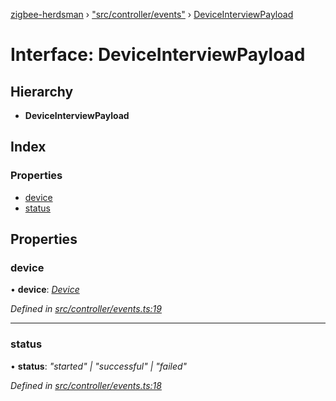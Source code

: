 [zigbee-herdsman](../README.md) › ["src/controller/events"](../modules/_src_controller_events_.md) › [DeviceInterviewPayload](_src_controller_events_.deviceinterviewpayload.md)

# Interface: DeviceInterviewPayload

## Hierarchy

* **DeviceInterviewPayload**

## Index

### Properties

* [device](_src_controller_events_.deviceinterviewpayload.md#device)
* [status](_src_controller_events_.deviceinterviewpayload.md#status)

## Properties

###  device

• **device**: *[Device](../classes/_src_controller_model_device_.device.md)*

*Defined in [src/controller/events.ts:19](https://github.com/Koenkk/zigbee-herdsman/blob/master/src/src/controller/events.ts#L19)*

___

###  status

• **status**: *"started" | "successful" | "failed"*

*Defined in [src/controller/events.ts:18](https://github.com/Koenkk/zigbee-herdsman/blob/master/src/src/controller/events.ts#L18)*
